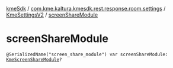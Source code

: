 [kmeSdk](../../index.md) / [com.kme.kaltura.kmesdk.rest.response.room.settings](../index.md) / [KmeSettingsV2](index.md) / [screenShareModule](./screen-share-module.md)

# screenShareModule

`@SerializedName("screen_share_module") var screenShareModule: `[`KmeScreenShareModule`](../-kme-screen-share-module/index.md)`?`